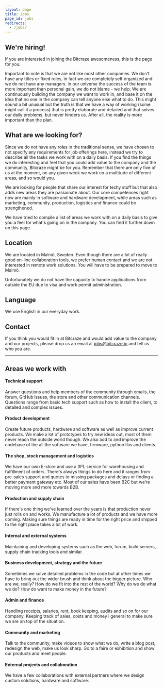```yaml
---
layout: page
title: Jobs
page_id: jobs
redirects:
  - /jobs/
---
```


## We're hiring!

If you are interested in joining the Bitcraze awesomeness, this is the page for you.

Important to note is that we are not like most other companies.
We don't have any titles or fixed roles, in fact we are completely
self organized and we do not have any managers. In our universe the success of
the team is more important than personal gain, we do not blame - we help. We are
continuously building the company we want to work in, and base it on the idea that
no one in the company can tell anyone else what to do. This might sound a bit
unusual but the truth is that we have a way of working (some might call it a
process) that is pretty elaborate and detailed and that solves our daily
problems, but never hinders us. After all, the reality is more important than the plan.

## What are we looking for?
Since we do not have any roles in the traditional sense, we have chosen to not
specify any requirements for job offerings here, instead we try to describe all
the tasks we work with on a daily basis. If you find the things we do interesting
and feel that you could add value to the company and the community, Bitcraze might be for you.
Remember that there are only five of us at the moment, on any given week we work
on a multitude of different areas, and so would you.

We are looking for people that share our interest for techy stuff but that also
adds new areas they are passionate about. Our core competences right now are
mainly in software and hardware development, while areas such as marketing, community,
production, logistics and finance could be strengthened.

We have tried to compile a list of areas we work with on a daily basis to give
you a feel for what's going on in the company. You can find it further down on
this page.

## Location
We are located in Malmö, Sweden. Even though there are a lot of really good
on-line collaboration tools, we prefer human contact and we are not interested in remote
work solutions. You will have to be prepared to move to Malmö.

Unfortunately we do not have the capacity to handle applications from outside
the EU due to visa and work permit administration.

## Language
We use English in our everyday work.

## Contact
If you think you would fit in at Bitcraze and would add value to the company
and our projects, please drop us an email at jobs@bitcraze.io and tell us who
you are.

---

## Areas we work with

#### Technical support
Answer questions and help members of the community through emails, the forum,
GitHub issues, the store and other communication channels. Questions range from
basic tech support such as how to install the client, to detailed and
complex issues.

#### Product development
Create future products, hardware and software as well as improve current
products. We make a lot of prototypes to try new ideas out, most of
them never reach the outside world though. We also add to and improve the codebase
of the all the software we have, firmware, python libs and clients.

#### The shop, stock management and logistics
We have our own E-store and use a 3PL service for warehousing and fulfillment
of orders. There's always things to do here and it
ranges from pre-sales support and quotes to missing packages and delays or finding
a better payment gateway etc. Most of our sales have been B2C but we're moving more
and more towards B2B.

#### Production and supply chain
If there's one thing we've learned over the years is that production never just
rolls on and works. We manufacture a lot of products and we have more coming.
Making sure things are ready in time for the right price and shipped to the
right place takes a lot of work.

#### Internal and external systems
Maintaining and developing systems such as the web, forum, build servers,
supply chain tracking tools and similar.

#### Business development, strategy and the future
Sometimes we solve detailed problems in the code but at other times we have to bring
out the wider brush and think about the bigger picture. Who are we, really?
How do we fit into the rest of the world? Why do we do what we do? How do want
to make money in the future?

#### Admin and finance
Handling receipts, salaries, rent, book keeping, audits and so on for our company.
Keeping track of sales, costs and money i general to make sure we are on top of
the situation.

#### Community and marketing
Talk to the community, make videos to show what we do, write a blog post,
redesign the web, make us look sharp. Go to a faire or exhibition
and show our products and meet people.

#### External projects and collaboration
We have a few collaborations with external partners where we design custom
solutions, hardware and software.
